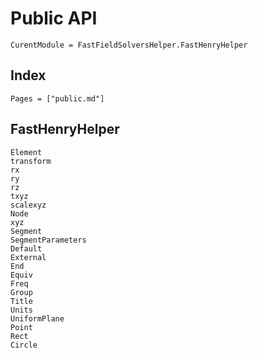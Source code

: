 # Public API

```@meta
CurentModule = FastFieldSolversHelper.FastHenryHelper
```

## Index

```@index
Pages = ["public.md"]
```

## FastHenryHelper

```@docs
Element
transform
rx
ry
rz
txyz
scalexyz
Node
xyz
Segment
SegmentParameters
Default
External
End
Equiv
Freq
Group
Title
Units
UniformPlane
Point
Rect
Circle
```
